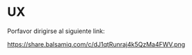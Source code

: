 # UX

Porfavor dirigirse al siguiente link:

https://share.balsamiq.com/c/dJ1qtRunraj4k5QzMa4FWV.png